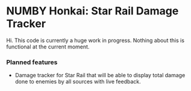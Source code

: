 # NUMBY Honkai: Star Rail Damage Tracker
Hi. This code is currently a huge work in progress. Nothing about this is functional at the current moment.
### Planned features
* Damage tracker for Star Rail that will be able to display total damage done to enemies by all sources with live feedback.
